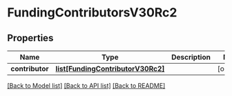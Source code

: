 # FundingContributorsV30Rc2

## Properties
Name | Type | Description | Notes
------------ | ------------- | ------------- | -------------
**contributor** | [**list[FundingContributorV30Rc2]**](FundingContributorV30Rc2.md) |  | [optional] 

[[Back to Model list]](../README.md#documentation-for-models) [[Back to API list]](../README.md#documentation-for-api-endpoints) [[Back to README]](../README.md)

